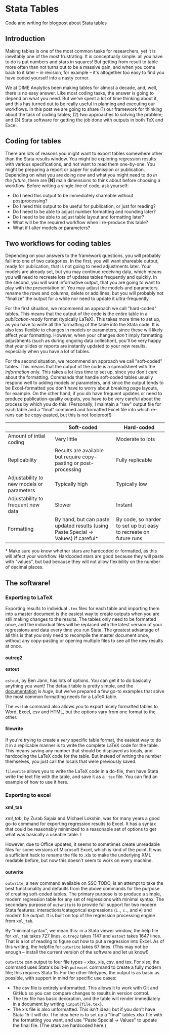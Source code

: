# Stata Tables

Code and writing for blogpost about Stata tables

## Introduction

Making tables is one of the most common tasks for researchers, yet it is inevitably one of the most frustrating. It is conceptually simple: all you have to do is put numbers and stars in squares! But getting from result to table more often than not turns out to be a massive pain, and when you come back to it later – in revision, for example – it's altogether too easy to find you have coded yourself into a nasty corner.

We at DIME Analytics been making tables for almost a decade, and, well, there is no easy answer. Like most coding tasks, the answer is going to depend on what you need. But we've spent a lot of time thinking about it, and this has turned out to be really useful in planning and executing our workflows. In this post we are going to share (1) our framework for thinking about the task of coding tables; (2) two approaches to solving the problem; and (3) Stata software for getting the job done with outputs in both TeX and Excel.

## Coding for tables

There are lots of reasons you might want to export tables somewhere other than the Stata results window. You might be exploring regression results with various specifications, and not want to read them one-by-one. You might be preparing a report or paper for submission or publication. Depending on what you are doing _now_ and what you might need to do _in the future_, there are **[N]** main dimensions to think about before choosing a workflow. Before writing a single line of code, ask yourself:

- Do I need this output to be immediately shareable without postprocessing?
- Do I need this output to be useful for publication, or just for reading?
- Do I need to be able to adjust number formatting and rounding later?
- Do I need to be able to adjust table layout and formatting later?
- What will be the required workflow when I re-produce this table?
- What if I alter models or parameters?

## Two workflows for coding tables

Depending on your answers to the framework questions, you will probably fall into one of two categories. In the first, you will want shareable output, ready for publication, that is not going to need adjustments later. Your models are already set, but you may continue receiving data, which means you will need to recreate lots of updates tables frequently and quickly. In the second, you will want informative output, that you are going to want to play with the presentation of. You may adjust the models and parameters, rename the rows and columns, delete or add lines; but you will probably not "finalize" the output for a while nor need to update it ultra-frequently.

For the first situation, we recommend an approach we call "hard-coded" tables. This means that the output of the code is the entire table in a _publication-ready_ format (typically LaTeX). This takes more time to set up, as you have to write all the formatting of the table into the Stata code. It is also less flexible to changes in models or parameters, since these will likely affect your formatting. However, when your changes _don't_ imply formatting adjustments (such as during ongoing data collection), you'll be very happy that your slides or reports are instantly updated to your new results, especially when you have a lot of tables.

For the second situation, we recommend an approach we call "soft-coded" tables. This means that the output of the code is a spreadsheet with the _information_ only. This takes a lot less time to set up, since you don't care about the formatting. Commands that handle soft-coded tables usually respond well to adding models or parameters, and since the output tends to be Excel-formatted you don't have to worry about breaking page layouts, for example. On the other hand, if you _do_ have frequent updates or need to produce publication-quality outputs, you have to be very careful about the process by which you do this. (Personally, I maintain a "raw" output file for each table and a "final" combined and formatted Excel file into which re-runs can be copy-pasted, but this is not foolproof!)

||Soft-coded|Hard-coded|
|-|-|-|
|Amount of intial coding | Very little | Moderate to lots |
|Replicability   | Results are available but require copy-pasting or post-processing  | Fully replicable  |
|Adjustability to new models or parameters | Typically high | Typically low |
|Adjustability to frequent new data   | Slower   | Instant  |
|Formatting   | By hand, but can paste updated results (using Paste Special → Values) if careful*  | By code, so harder to set up but easy to recreate on future runs  |

\* Make sure you know whether stars are hardcoded or formatted, as this will affect your workflow. Hardcoded stars are good because they will paste with "values", but bad because they will not allow flexibility on the number of decimal places.


## The software!

### Exporting to LaTeX

Exporting results to individual `.tex` files for each table and importing them into a master document is the easiest way to create outputs when you are still making changes to the results. The tables only need to be formatted once, and the individual files will be replaced with the latest version of your regressions and data every time you run Stata. The greatest advantage of all this is that you only need to recompile the master document once, without any copy-pasting or opening multiple files to see all the new results at once.

#### outreg2

#### estout

`estout`, by Ben Jann, has lots of options. You can get it to do basically anything you want! The default table is pretty simple, and the [documentation]( http://repec.sowi.unibe.ch/stata/estout/) is *huge*, but we've prepared a few go-to examples that solve the most common formatting needs for a LaTeX table.

The `esttab` command also allows you to export nicely formatted tables to Word, Excel, csv and HTML, but the options vary from one format to the other.

#### filewrite

If you're trying to create a _very_ specific table format, the easiest way to do it in a replicable manner is to write the complete LaTeX code for the table. This means saving any number that should be displayed as locals, and hardcoding the LaTeX code for the table. But instead of writing the number themselves, you just call the locals that were previously saved.

`filewrite` allows you to write the LaTeX code in a do-file, then have Stata write the text file with the table, and save it as a `.tex` file. You can find an example of how to use it here.

### Exporting to excel

#### xml_tab

*xml_tab*, by Zurab Sajaia and Michael Lokshin, was for many years a good go-to command for exporting regression results to Excel. It has a syntax that could be reasonably minimized to a reasonable set of options to get what was basically a useable table. I

However, due to Office updates, it seems to sometimes create unreadable files for some versions of Microsoft Excel, which is kind of the point. It was a sufficient hack to rename the file to .xls to make the underlying XML readable before, but now this doesn't seem to work on every machine.

#### outwrite

`outwrite`, a new command available on SSC TODO, is an attempt to take the best functionality and defaults from the above commands for the purpose of creating soft-coded tables. The primary purpose is to produce a simple, modern regression table for any set of regressions with minimal syntax. The secondary purpose of `outwrite` is to provide full support for two modern Stata features: interactions/categorical expressions (`i.`, `c.`, and `#`) and modern file output. It is built on top of the regression processing engine from `xml_tab`.

By "minimal syntax", we mean this: in a Stata viewer window, the help file for `xml_tab` takes 727 lines. `outreg2` takes 1147 and `estout` takes 1647 lines. That is a lot of reading to figure out how to put a regression into Excel. As of this writing, the helpfile for `outwrite` takes 67 lines. (This may not be enough – install the current version of the software and let us know!)

`outwrite` can output to four file types – xlsx, xls, csv, and tex. For xlsx, the command uses Stata's built-in `putexcel` command to create a fully modern file; this requires Stata 15. For the other filetypes, the output is as basic as possible, with support in mind for specific use cases:

-   The csv file is entirely unformatted. This allows it to work with Git and GitHub so you can compare changes to results in version control.
-   The tex file has basic decoration, and the table will render immediately in a document by writing `\input{file.tex}`.
-   The xls file is also unformatted. This isn't ideal; but if you don't have Stata 15 it will do. The idea here is to set up a "final" tables.xlsx file with the formatting you want, and use "Paste Special → Values" to update the final file. (The stars are hardcoded here.)


#
